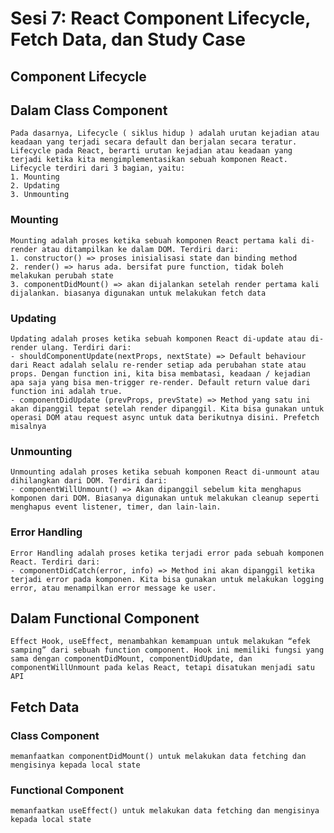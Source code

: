 # Sesi 7: React Component Lifecycle, Fetch Data, dan Study Case

## Component Lifecycle
## Dalam Class Component
    Pada dasarnya, Lifecycle ( siklus hidup ) adalah urutan kejadian atau keadaan yang terjadi secara default dan berjalan secara teratur. Lifecycle pada React, berarti urutan kejadian atau keadaan yang terjadi ketika kita mengimplementasikan sebuah komponen React. Lifecycle terdiri dari 3 bagian, yaitu:
    1. Mounting
    2. Updating
    3. Unmounting

### Mounting
    Mounting adalah proses ketika sebuah komponen React pertama kali di-render atau ditampilkan ke dalam DOM. Terdiri dari:
    1. constructor() => proses inisialisasi state dan binding method
    2. render() => harus ada. bersifat pure function, tidak boleh melakukan perubah state
    3. componentDidMount() => akan dijalankan setelah render pertama kali dijalankan. biasanya digunakan untuk melakukan fetch data

### Updating
    Updating adalah proses ketika sebuah komponen React di-update atau di-render ulang. Terdiri dari:
    - shouldComponentUpdate(nextProps, nextState) => Default behaviour dari React adalah selalu re-render setiap ada perubahan state atau props. Dengan function ini, kita bisa membatasi, keadaan / kejadian apa saja yang bisa men-trigger re-render. Default return value dari function ini adalah true.
    - componentDidUpdate (prevProps, prevState) => Method yang satu ini akan dipanggil tepat setelah render dipanggil. Kita bisa gunakan untuk operasi DOM atau request async untuk data berikutnya disini. Prefetch misalnya

### Unmounting
    Unmounting adalah proses ketika sebuah komponen React di-unmount atau dihilangkan dari DOM. Terdiri dari:
    - componentWillUnmount() => Akan dipanggil sebelum kita menghapus komponen dari DOM. Biasanya digunakan untuk melakukan cleanup seperti menghapus event listener, timer, dan lain-lain.

### Error Handling
    Error Handling adalah proses ketika terjadi error pada sebuah komponen React. Terdiri dari:
    - componentDidCatch(error, info) => Method ini akan dipanggil ketika terjadi error pada komponen. Kita bisa gunakan untuk melakukan logging error, atau menampilkan error message ke user.

## Dalam Functional Component
    Effect Hook, useEffect, menambahkan kemampuan untuk melakukan “efek samping” dari sebuah function component. Hook ini memiliki fungsi yang sama dengan componentDidMount, componentDidUpdate, dan componentWillUnmount pada kelas React, tetapi disatukan menjadi satu API

## Fetch Data
### Class Component
    memanfaatkan componentDidMount() untuk melakukan data fetching dan mengisinya kepada local state
### Functional Component
    memanfaatkan useEffect() untuk melakukan data fetching dan mengisinya kepada local state





